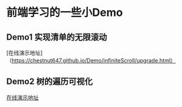 # 前端学习的一些小Demo
## Demo1 实现清单的无限滚动
[在线演示地址]（https://chestnut647.github.io/Demo/infiniteScroll/upgrade.html）
## Demo2 树的遍历可视化
[在线演示地址](https://chestnut647.github.io/Demo/tree/index.html)
